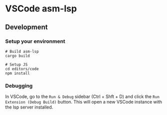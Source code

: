 # VSCode asm-lsp

## Development

### Setup your environment

```console
# Build asm-lsp
cargo build

# Setup JS
cd editors/code
npm install
```

### Debugging

In VSCode, go to the `Run & Debug` sidebar (Ctrl + Shft + D) and click the `Run Extension (Debug Build)`
button. This will open a new VSCode instance with the lsp server installed.
